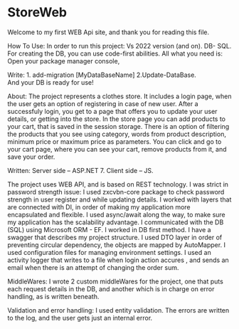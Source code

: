 # StoreWeb

Welcome to my first WEB Api site, and thank you for reading this file.


How To Use:
In order to run this project:
Vs 2022 version (and on). 
DB- SQL. 
For creating the DB, you can use code-first abilities. All what you need is: 
Open your package manager console, 

Write: 1. add-migration [MyDataBaseName]
 		2.Update-DataBase. 	
And your DB is ready for use!


About:
The project represents a clothes store. It includes a login page, when the user gets an option of registering in case of new user. After a successfuly login, you get to a page that offers you to update your user details, or getting into the store. In the store page you can add products to your cart, that is saved in the session storage. There is an option of filtering the products that you see using category, words from product description, minimum price or maximum price as parameters. You can click and go to your cart page, where you can see your cart, remove products from it, and save your order. 

Written:
Server side – ASP.NET 7. 
Client side – JS. 

The project uses WEB API, and is based on REST technology. 
I was strict in password strength issue: I used zxcvbn-core package to check password strength in user register and while updating details.
I worked with layers that are connected with DI, in order of making my application more encapsulated and flexible.
I used async/await along the way, to make sure my application has the scalability advantage.
I communicated with the DB (SQL) using Microsoft ORM - EF. I worked in DB first method.
I have a swagger that describes my project structure.
I used DTO layer in order of preventing circular dependency, the objects are mapped by AutoMapper.
I used configuration files for managing environment settings.
I used an activity logger that writes to a file when login action accures , and sends an email when there is an attempt of changing the order sum.

MiddleWares: 
I wrote 2 custom middleWares for the project, one that puts each request details in the DB, and another which is in charge on error handling, as is written beneath. 

Validation and error handling:
I used entity validation.
The errors are written to the log, and the user gets just an internal error.








